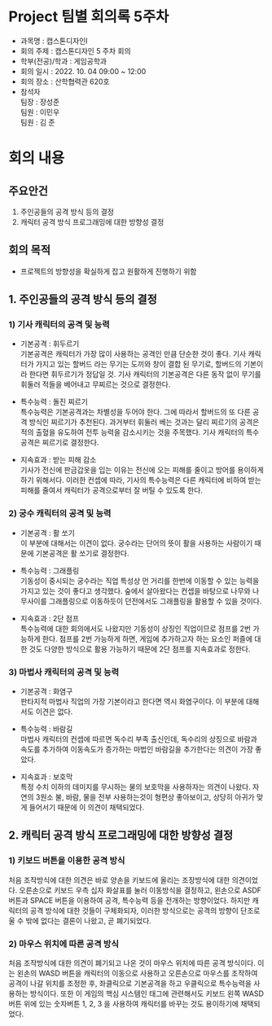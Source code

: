 
Project 팀별 회의록 5주차
========

- 과목명 : 캡스톤디자인Ⅰ
- 회의 주제 : 캡스톤디자인 5 주차 회의
- 학부(전공)/학과 : 게임공학과
- 회의 일시 : 2022. 10. 04  09:00 ~ 12:00
- 회의 장소 : 산학협력관 620호
- 참석자  
팀장 : 장성준  
팀원 : 이민우  
팀원 : 김 준 

# 회의 내용

주요안건
------

1. 주인공들의 공격 방식 등의 결정
2. 캐릭터 공격 방식 프로그래밍에 대한 방향성 결정

회의 목적
------
- 프로젝트의 방향성을 확실하게 잡고 원활하게 진행하기 위함

## 1. 주인공들의 공격 방식 등의 결정
### 1) 기사 캐릭터의 공격 및 능력
- 기본공격 : 휘두르기  
기본공격은 캐릭터가 가장 많이 사용하는 공격인 만큼 단순한 것이 좋다. 기사 캐릭터가 가지고 있는
할버드 라는 무기는 도끼와 창이 결합 된 무기로, 할버드의 기본이라 한다면 휘두르기가 정답일 것.
기사 캐릭터의 기본공격은 다른 동작 없이 무기를 휘둘러 적들을 베어내고 무찌르는 것으로 결정한다.
      
- 특수능력 : 돌진 찌르기  
특수능력은 기본공격과는 차별성을 두어야 한다. 그에 따라서 할버드의 또 다른 공격 방식인 찌르기가 추천된다.
과거부터 휘둘러 베는 것과는 달리 찌르기의 공격은 적의 출혈을 유도하여 전투 능력을 감소시키는 것을 주목했다.
기사 캐릭터의 특수공격은 찌르기로 결정한다.
      
- 지속효과 : 받는 피해 감소  
기사가 전신에 판금갑옷을 입는 이유는 전신에 오는 피해를 줄이고 방어를 용이하게 하기 위해서다. 이러한 컨셉에 따라,
기사의 특수능력은 다른 캐릭터에 비하여 받는 피해를 줄여서 캐릭터가 공격으로부터 잘 버틸 수 있도록 한다.
      
### 2) 궁수 캐릭터의 공격 및 능력
- 기본공격 : 활 쏘기  
이 부분에 대해서는 이견이 없다. 궁수라는 단어의 뜻이 활을 사용하는 사람이기 때문에 기본공격은 활 쏘기로 결정한다.
      
- 특수능력 : 그래플링  
기동성이 중시되는 궁수라는 직업 특성상 먼 거리를 한번에 이동할 수 있는 능력을 가지고 있는 것이 좋다고 생각했다.
숲에서 살아왔다는 컨셉을 바탕으로 나무와 나무사이를 그래플링으로 이동하듯이 던전에서도 그래플링을 활용할 수 있을 것이다.

- 지속효과 : 2단 점프  
특수능력에 대한 회의에서도 나왔지만 기동성이 상징인 직업이므로 점프를 2번 가능하게 한다. 점프를 2번 가능하게 하면,
게임에 추가하고자 하는 요소인 퍼즐에 대한 것도 다양한 방식으로 활용 가능하기 때문에 2단 점프를 지속효과로 정한다.

### 3) 마법사 캐릭터의 공격 및 능력
- 기본공격 : 화염구  
판타지적 마법사 직업의 가장 기본이라고 한다면 역시 화염구이다. 이 부분에 대해서도 이견은 없다.

- 특수능력 : 바람길  
마법사 캐릭터의 컨셉에 따르면 독수리 부족 출신인데, 독수리의 상징으로 바람과 속도를 추가하여 이동속도가 증가하는 마법인
바람길을 추가한다는 의견이 가장 좋았다.

- 지속효과 : 보호막  
특정 수치 이하의 데미지를 무시하는 물의 보호막을 사용하자는 의견이 나왔다. 자연의 3원소 불, 바람, 물을 전부 사용하는것이
형편상 좋아보이고, 상당히 아귀가 맞게 들어서기 때문에 이 의견이 채택되었다.

## 2. 캐릭터 공격 방식 프로그래밍에 대한 방향성 결정
### 1) 키보드 버튼을 이용한 공격 방식
처음 조작방식에 대한 의견은 바로 양손을 키보드에 올리는 조장방식에 대한 의견이었다.
오른손으로 키보드 우측 십자 화살표를 눌러 이동방식을 결정하고, 왼손으로 ASDF 버튼과 SPACE 버튼을 이용하여 공격, 특수능력 등을 전개하는 방향이었다.
하지만 캐릭터의 공격 방식에 대한 것들이 구체화되자, 이러한 방식으로는 공격의 방향이 단조로울 수 밖에 없다는 결론이 나왔고, 곧 폐기되었다.

### 2) 마우스 위치에 따른 공격 방식
처음 조작방식에 대한 의견이 폐기되고 나온 것이 마우스 위치에 따른 공격 방식이다. 이는 왼손의 WASD 버튼을 캐릭터의 이동으로 사용하고 
오른손으로 마우스를 조작하여 공격이 나갈 위치를 조정한 후, 좌클릭으로 기본공격을 하고 우클릭으로 특수능력을 사용하는 방식이다.
또한 이 게임의 핵심 시스템인 태그에 관련해서도 키보드 왼쪽 WASD 버튼 위에 있는 숫자버튼 1, 2, 3 을 사용하여 캐릭터를 바꾸는 것도 용이하기에 채택되었다.
